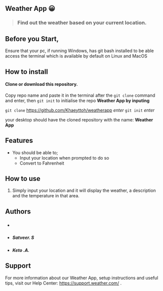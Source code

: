  ## Weather App 😀️

> ### Find out the weather based on your current location.


## Before you Start,
Ensure that your pc, if running Windows, has git bash installed to 
be able access the terminal which is available by default on Linux
and MacOS

## How to install
#### Clone or download this repository.
Copy repo name and paste it in the terminal after the ```git clone``` command and 
enter, then ```git init``` to initialise the repo
__Weather App by inputing__ 

```git clone``` https://github.com/Khaeyttoh/weatherapp *enter*
```git init``` *enter* 

your desktop should have the cloned repository with the name:
__Weather App__

## Features
- You should be able to;
  - Input your location when prompted to do so
  - Convert to Fahrenheit
  
## How to use
1. Simply input your location and it will display the weather, a description and the temperature in that area.
 
## Authors
- ##### 
- ##### Satveer. S
- ##### Keto .A.


## Support
For more information about our Weather App, setup instructions and useful tips, visit our Help Center: https://support.weather.com/ .


